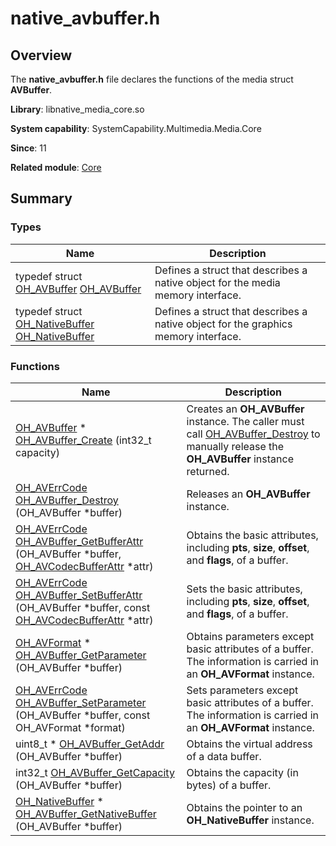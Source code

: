 # native_avbuffer.h


## Overview

The **native_avbuffer.h** file declares the functions of the media struct **AVBuffer**.

**Library**: libnative_media_core.so

**System capability**: SystemCapability.Multimedia.Media.Core

**Since**: 11

**Related module**: [Core](_core.md)


## Summary


### Types

| Name| Description| 
| -------- | -------- |
| typedef struct [OH_AVBuffer](_core.md#oh_avbuffer) [OH_AVBuffer](_core.md#oh_avbuffer) | Defines a struct that describes a native object for the media memory interface. | 
| typedef struct [OH_NativeBuffer](_core.md#oh_nativebuffer) [OH_NativeBuffer](_core.md#oh_nativebuffer) | Defines a struct that describes a native object for the graphics memory interface. | 


### Functions

| Name| Description| 
| -------- | -------- |
| [OH_AVBuffer](_core.md#oh_avbuffer) \* [OH_AVBuffer_Create](_core.md#oh_avbuffer_create) (int32_t capacity) | Creates an **OH_AVBuffer** instance. The caller must call [OH_AVBuffer_Destroy](_core.md#oh_avbuffer_destroy) to manually release the **OH_AVBuffer** instance returned.| 
| [OH_AVErrCode](_core.md#oh_averrcode) [OH_AVBuffer_Destroy](_core.md#oh_avbuffer_destroy) (OH_AVBuffer \*buffer) | Releases an **OH_AVBuffer** instance.| 
| [OH_AVErrCode](_core.md#oh_averrcode) [OH_AVBuffer_GetBufferAttr](_core.md#oh_avbuffer_getbufferattr) (OH_AVBuffer \*buffer, [OH_AVCodecBufferAttr](_o_h___a_v_codec_buffer_attr.md) \*attr) | Obtains the basic attributes, including **pts**, **size**, **offset**, and **flags**, of a buffer.| 
| [OH_AVErrCode](_core.md#oh_averrcode) [OH_AVBuffer_SetBufferAttr](_core.md#oh_avbuffer_setbufferattr) (OH_AVBuffer \*buffer, const [OH_AVCodecBufferAttr](_o_h___a_v_codec_buffer_attr.md) \*attr) | Sets the basic attributes, including **pts**, **size**, **offset**, and **flags**, of a buffer.| 
| [OH_AVFormat](_core.md#oh_avformat) \* [OH_AVBuffer_GetParameter](_core.md#oh_avbuffer_getparameter) (OH_AVBuffer \*buffer) | Obtains parameters except basic attributes of a buffer. The information is carried in an **OH_AVFormat** instance.| 
| [OH_AVErrCode](_core.md#oh_averrcode) [OH_AVBuffer_SetParameter](_core.md#oh_avbuffer_setparameter) (OH_AVBuffer \*buffer, const OH_AVFormat \*format) | Sets parameters except basic attributes of a buffer. The information is carried in an **OH_AVFormat** instance.| 
| uint8_t \* [OH_AVBuffer_GetAddr](_core.md#oh_avbuffer_getaddr) (OH_AVBuffer \*buffer) | Obtains the virtual address of a data buffer.| 
| int32_t [OH_AVBuffer_GetCapacity](_core.md#oh_avbuffer_getcapacity) (OH_AVBuffer \*buffer) | Obtains the capacity (in bytes) of a buffer.| 
| [OH_NativeBuffer](_core.md#oh_nativebuffer) \* [OH_AVBuffer_GetNativeBuffer](_core.md#oh_avbuffer_getnativebuffer) (OH_AVBuffer \*buffer) | Obtains the pointer to an **OH_NativeBuffer** instance.| 
